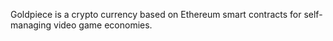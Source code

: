 Goldpiece is a crypto currency based on Ethereum smart contracts for self-managing video game economies.
